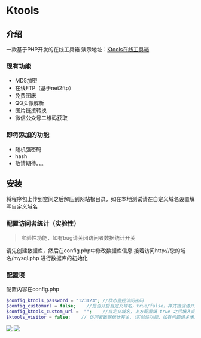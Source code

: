 # Ktools
## 介绍
一款基于PHP开发的在线工具箱
演示地址：[Ktools在线工具箱](https://tools.kaygb.top)
### 现有功能
- MD5加密
- 在线FTP（基于net2ftp）
- 免费图床
- QQ头像解析
- 图片链接转换
- 微信公众号二维码获取
### 即将添加的功能
- 随机强密码
- hash
- 敬请期待。。。
## 安装
将程序包上传到空间之后解压到网站根目录，如在本地测试请在自定义域名设置填写自定义域名
### 配置访问者统计（实验性）

> 实验性功能，如有bug请关闭访问者数据统计开关

请先创建数据库，然后在config.php中修改数据库信息
接着访问http://您的域名/mysql.php 进行数据库的初始化

### 配置项
配置内容在config.php
~~~php
$config_ktools_password = "123123"; //状态监控访问密码
$config_customurl = false;    //是否开启自定义域名，true/false，样式错误请开启
$config_ktools_custom_url =  "";    //自定义域名，上方配置填 true 之后填入此项
$ktools_visitor = false;    // 访问者数据统计开关，（实验性功能，如有问题请关闭）
~~~

[![](https://data.jsdelivr.com/v1/package/gh/kaygb/ktools/badge)](https://www.jsdelivr.com/package/gh/kaygb/ktools)
[![](https://img.shields.io/github/license/kaygb/kaygb)](https://github.com/kaygb/Ktools/blob/master/LICENSE)
